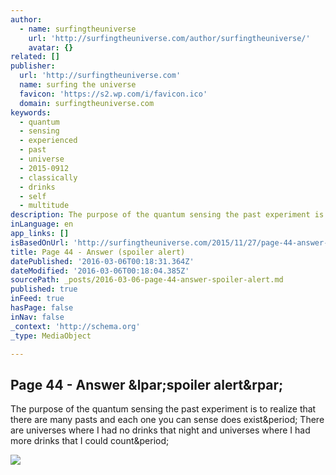 ```yaml
---
author:
  - name: surfingtheuniverse
    url: 'http://surfingtheuniverse.com/author/surfingtheuniverse/'
    avatar: {}
related: []
publisher:
  url: 'http://surfingtheuniverse.com'
  name: surfing the universe
  favicon: 'https://s2.wp.com/i/favicon.ico'
  domain: surfingtheuniverse.com
keywords:
  - quantum
  - sensing
  - experienced
  - past
  - universe
  - 2015-0912
  - classically
  - drinks
  - self
  - multitude
description: The purpose of the quantum sensing the past experiment is to realize that there are many pasts and each one you can sense does exist. There are universes where I had no drinks that night and universes where I had more drinks that I could count.
inLanguage: en
app_links: []
isBasedOnUrl: 'http://surfingtheuniverse.com/2015/11/27/page-44-answer-spoiler-alert/'
title: Page 44 - Answer (spoiler alert)
datePublished: '2016-03-06T00:18:31.364Z'
dateModified: '2016-03-06T00:18:04.385Z'
sourcePath: _posts/2016-03-06-page-44-answer-spoiler-alert.md
published: true
inFeed: true
hasPage: false
inNav: false
_context: 'http://schema.org'
_type: MediaObject

---
```

<article style=""><h1>Page 44 - Answer &amp;lpar;spoiler alert&amp;rpar;</h1><p>The purpose of the quantum sensing the past experiment is to realize that there are many pasts and each one you can sense does exist&amp;period; There are universes where I had no drinks that night and universes where I had more drinks that I could count&amp;period;</p><img src="https://s0.wp.com/i/blank.jpg" /></article>